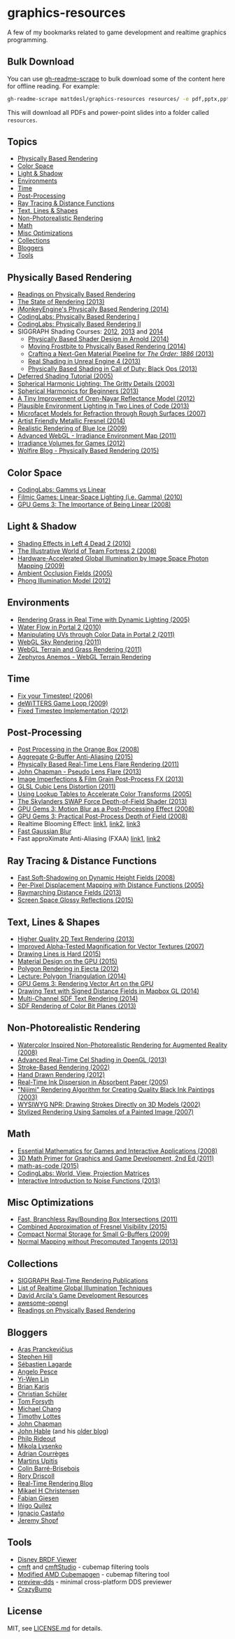 # graphics-resources

A few of my bookmarks related to game development and realtime graphics programming.

## Bulk Download

You can use [gh-readme-scrape](https://github.com/mattdesl/gh-readme-scrape) to bulk download some of the content here for offline reading. For example:

```sh
gh-readme-scrape mattdesl/graphics-resources resources/ -e pdf,pptx,ppt --rename
```

This will download all PDFs and power-point slides into a folder called `resources`.

## Topics

- [Physically Based Rendering](#physically-based-rendering)
- [Color Space](#color-space)
- [Light & Shadow](#light--shadow)
- [Environments](#environments)
- [Time](#time)
- [Post-Processing](#post-processing)
- [Ray Tracing & Distance Functions](#ray-tracing--distance-functions)
- [Text, Lines & Shapes](#text-lines--shapes)
- [Non-Photorealistic Rendering](#non-photorealistic-rendering)
- [Math](#math)
- [Misc Optimizations](#misc-optimizations)
- [Collections](#collections)
- [Bloggers](#bloggers)
- [Tools](#tools)

## Physically Based Rendering

- [Readings on Physically Based Rendering](https://interplayoflight.wordpress.com/2013/12/30/readings-on-physically-based-rendering/)
- [The State of Rendering (2013)](https://www.fxguide.com/featured/the-state-of-rendering/)
- [jMonkeyEngine's Physically Based Rendering (2014)](http://jmonkeyengine.org/299803/physically-based-rendering-part-one/)
- [CodingLabs: Physically Based Rendering I](http://www.codinglabs.net/article_physically_based_rendering.aspx)
- [CodingLabs: Physically Based Rendering II](http://www.codinglabs.net/article_physically_based_rendering_cook_torrance.aspx)
- SIGGRAPH Shading Courses: [2012](http://blog.selfshadow.com/publications/s2012-shading-course/), [2013](http://blog.selfshadow.com/publications/s2013-shading-course/) and [2014](http://blog.selfshadow.com/publications/s2014-shading-course/)
  - [Physically Based Shader Design in Arnold (2014)](http://blog.selfshadow.com/publications/s2014-shading-course/langlands/s2014_pbs_alshaders_notes.pdf)
  - [Moving Frostbite to Physically Based Rendering (2014)](http://www.frostbite.com/wp-content/uploads/2014/11/course_notes_moving_frostbite_to_pbr.pdf)
  - [Crafting a Next-Gen Material Pipeline for *The Order: 1886* (2013)](http://blog.selfshadow.com/publications/s2013-shading-course/rad/s2013_pbs_rad_notes.pdf)
  - [Real Shading in Unreal Engine 4 (2013)](http://blog.selfshadow.com/publications/s2013-shading-course/karis/s2013_pbs_epic_notes_v2.pdf)
  - [Physically Based Shading in Call of Duty: Black Ops (2013)](http://blog.selfshadow.com/publications/s2013-shading-course/lazarov/s2013_pbs_black_ops_2_notes.pdf)
- [Deferred Shading Tutorial (2005)](http://gamedevs.org/uploads/deferred-shading-tutorial.pdf)
- [Spherical Harmonic Lighting: The Gritty Details (2003)](http://www.research.scea.com/gdc2003/spherical-harmonic-lighting.pdf)
- [Spherical Harmonics for Beginners (2013)](https://dickyjim.wordpress.com/2013/09/04/spherical-harmonics-for-beginners/)
- [A Tiny Improvement of Oren-Nayar Reflectance Model (2012)](http://mimosa-pudica.net/improved-oren-nayar.html)
- [Plausible Environment Lighting in Two Lines of Code (2013)](http://casual-effects.blogspot.ca/2011/08/plausible-environment-lighting-in-two.html)
- [Microfacet Models for Refraction through Rough Surfaces (2007)](http://www.cs.cornell.edu/~srm/publications/egsr07-btdf.pdf)
- [Artist Friendly Metallic Fresnel (2014)](http://jcgt.org/published/0003/04/03/paper.pdf)
- [Realistic Rendering of Blue Ice (2009)](http://nccastaff.bournemouth.ac.uk/jmacey/MastersProjects/MSc09/Salas/Vanessa_Salas_Castillo.pdf)
- [Advanced WebGL - Irradiance Environment Map (2011)](http://codeflow.org/entries/2011/apr/18/advanced-webgl-part-3-irradiance-environment-map/)
- [Irradiance Volumes for Games (2012)](http://developer.amd.com/wordpress/media/2012/10/Tatarchuk_Irradiance_Volumes.pdf)
- [Wolfire Blog - Physically Based Rendering (2015)](http://blog.wolfire.com/2015/10/Physically-based-rendering)

## Color Space

- [CodingLabs: Gamms vs Linear](http://www.codinglabs.net/article_gamma_vs_linear.aspx)
- [Filmic Games: Linear-Space Lighting (i.e. Gamma) (2010)](http://filmicgames.com/archives/299)
- [GPU Gems 3: The Importance of Being Linear (2008)](http://http.developer.nvidia.com/GPUGems3/gpugems3_ch24.html)

## Light & Shadow

- [Shading Effects in Left 4 Dead 2 (2010)](http://www.valvesoftware.com/publications/2010/GDC10_ShaderTechniquesL4D2.pdf)
- [The Illustrative World of Team Fortress 2 (2008)](http://www.valvesoftware.com/publications/2008/GDC2008_StylizationWithAPurpose_TF2.pdf)
- [Hardware-Accelerated Global Illumination by Image Space Photon Mapping (2009)](http://graphics.cs.williams.edu/papers/PhotonHPG09/)
- [Ambient Occlusion Fields (2005)](https://mediatech.aalto.fi/~janne/aofields/)
- [Phong Illumination Model (2012)](http://www.cs.utexas.edu/~bajaj/graphics2012/cs354/lectures/lect14.pdf)

## Environments

- [Rendering Grass in Real Time with Dynamic Lighting (2005)](http://kevinboulanger.net/grass.html)
- [Water Flow in Portal 2 (2010)](http://www.valvesoftware.com/publications/2010/siggraph2010_vlachos_waterflow.pdf)
- [Manipulating UVs through Color Data in Portal 2 (2011)](http://www.valvesoftware.com/publications/2011/gdc_2011_grimes_nonstandard_textures.pdf)
- [WebGL Sky Rendering (2011)](http://codeflow.org/entries/2011/apr/13/advanced-webgl-part-2-sky-rendering/)
- [WebGL Terrain and Grass Rendering (2011)](http://codeflow.org/entries/2011/apr/11/advanced-webgl-part-1/)
- [Zephyros Anemos - WebGL Terrain Rendering](http://www.zephyrosanemos.com/)

## Time

- [Fix your Timestep! (2006)](http://gafferongames.com/game-physics/fix-your-timestep/)
- [deWiTTERS Game Loop (2009)](http://www.koonsolo.com/news/dewitters-gameloop/)
- [Fixed Timestep Implementation (2012)](http://lspiroengine.com/?p=378)

## Post-Processing

- [Post Processing in the Orange Box (2008)](http://www.valvesoftware.com/publications/2008/GDC2008_PostProcessingInTheOrangeBox.pdf)
- [Aggregate G-Buffer Anti-Aliasing (2015)](http://graphics.cs.williams.edu/papers/AggregateI3D15/)
- [Physically Based Real-Time Lens Flare Rendering (2011)](http://resources.mpi-inf.mpg.de/lensflareRendering/)
- [John Chapman - Pseudo Lens Flare (2013)](http://john-chapman-graphics.blogspot.ca/2013/02/pseudo-lens-flare.html)
- [Image Imperfections & Film Grain Post-Process FX (2013)](http://devlog-martinsh.blogspot.ca/2013/05/image-imperfections-and-film-grain-post.html)
- [GLSL Cubic Lens Distortion (2011)](http://devlog-martinsh.blogspot.ca/2011/10/glsl-cubic-lens-distortion.html)
- [Using Lookup Tables to Accelerate Color Transforms (2005)](http://http.developer.nvidia.com/GPUGems2/gpugems2_chapter24.html)
- [The Skylanders SWAP Force Depth-of-Field Shader (2013)](http://casual-effects.blogspot.ca/2013/09/the-skylanders-swap-force-depth-of.html)
- [GPU Gems 3: Motion Blur as a Post-Processing Effect (2008)](http://http.developer.nvidia.com/GPUGems3/gpugems3_ch27.html)
- [GPU Gems 3: Practical Post-Process Depth of Field (2008)](http://http.developer.nvidia.com/GPUGems3/gpugems3_ch28.html)
- Realtime Blooming Effect: [link1](https://www.google.fr/url?sa=t&rct=j&q=&esrc=s&source=web&cd=1&cad=rja&uact=8&ved=0CCMQFjAA&url=https%3A%2F%2Ftransporter-game.googlecode.com%2Ffiles%2FRealtimeHDRImageBasedLighting.pdf&ei=buBhVcLmA8jaUYiSgLgK&usg=AFQjCNFfbP9L7iEiGT6gQNW6dB2JFVcTmA&bvm=bv.93990622,d.d24), [link2](https://software.intel.com/en-us/articles/compute-shader-hdr-and-bloom), [link3](http://kalogirou.net/2006/05/20/how-to-do-good-bloom-for-hdr-rendering/)
- [Fast Gaussian Blur](http://xissburg.com/faster-gaussian-blur-in-glsl/)
- Fast approXimate Anti-Aliasing (FXAA) [link1](http://developer.download.nvidia.com/assets/gamedev/files/sdk/11/FXAA_WhitePaper.pdf), [link2](http://www.geeks3d.com/20110405/fxaa-fast-approximate-anti-aliasing-demo-glsl-opengl-test-radeon-geforce/3/)

## Ray Tracing & Distance Functions

- [Fast Soft-Shadowing on Dynamic Height Fields (2008)](http://www.iro.umontreal.ca/~derek/files/hfvisib.pdf)
- [Per-Pixel Displacement Mapping with Distance Functions (2005)](http://http.developer.nvidia.com/GPUGems2/gpugems2_chapter08.html)
- [Raymarching Distance Fields (2013)](http://9bitscience.blogspot.ca/2013/07/raymarching-distance-fields_14.html)
- [Screen Space Glossy Reflections (2015)](http://roar11.com/2015/07/screen-space-glossy-reflections/)

## Text, Lines & Shapes

- [Higher Quality 2D Text Rendering (2013)](http://jcgt.org/published/0002/01/04/paper.pdf)
- [Improved Alpha-Tested Magnification for Vector Textures (2007)](http://www.valvesoftware.com/publications/2007/SIGGRAPH2007_AlphaTestedMagnification.pdf)
- [Drawing Lines is Hard (2015)](http://mattdesl.svbtle.com/drawing-lines-is-hard)
- [Material Design on the GPU (2015)](http://mattdesl.svbtle.com/material-design-on-the-gpu)
- [Polygon Rendering in Ejecta (2012)](http://phoboslab.org/log/2012/09/ejecta)
- [Lecture: Polygon Triangulation (2014)](https://www.youtube.com/watch?v=qzX8zGMyl4Y&list=PLESnaHRvLM-72xIXf8dL2EOqN8UgAZMj7&index=16)
- [GPU Gems 3: Rendering Vector Art on the GPU](http://http.developer.nvidia.com/GPUGems3/gpugems3_ch25.html)
- [Drawing Text with Signed Distance Fields in Mapbox GL (2014)](https://www.mapbox.com/blog/text-signed-distance-fields/)
- [Multi-Channel SDF Text Rendering (2014)](https://lambdacube3d.wordpress.com/2014/11/12/playing-around-with-font-rendering/)
- [SDF Rendering of Color Bit Planes (2013)](https://gpuhacks.wordpress.com/2013/07/08/signed-distance-field-rendering-of-color-bit-planes/)

## Non-Photorealistic Rendering

- [Watercolor Inspired Non-Photorealistic Rendering for Augmented Reality (2008)](http://www.cc.gatech.edu/~turk/my_papers/npr_ar_2008.pdf)
- [Advanced Real-Time Cel Shading in OpenGL (2013)](http://www.cs.rpi.edu/~cutler/classes/advancedgraphics/S12/final_projects/hutchins_kim.pdf)
- [Stroke-Based Rendering (2002)](http://web.cs.ucdavis.edu/~ma/SIGGRAPH02/course23/notes/S02c23_3.pdf)
- [Hand Drawn Rendering (2012)](http://www.cs.rpi.edu/~cutler/classes/advancedgraphics/S12/final_projects/mcmullan_ooi.pdf)
- [Real-Time Ink Dispersion in Absorbent Paper (2005)](http://visgraph.cse.ust.hk/MoXi/moxi.pdf)
- ["Nijimi" Rendering Algorithm for Creating Quality Black Ink Paintings (2003)](http://cgm.cs.ntust.edu.tw/steve/www/paper/Abstract/941129/CG2003/01214460.pdf)
- [WYSIWYG NPR: Drawing Strokes Directly on 3D Models (2002)](http://gfx.cs.princeton.edu/pubs/Kalnins_2002_WND/wnpr-final.pdf)
- [Stylized Rendering Using Samples of a Painted Image (2007)](http://graphics.csie.ncku.edu.tw/Paper_Video/TVCG/NPR_2007/TVCG_NPR_2007.pdf)

## Math

- [Essential Mathematics for Games and Interactive Applications (2008)](http://www.amazon.ca/Essential-Mathematics-Games-Interactive-Applications/dp/0123742978)
- [3D Math Primer for Graphics and Game Development, 2nd Ed (2011)](http://www.amazon.ca/Math-Primer-Graphics-Development-Edition/dp/1568817231)
- [math-as-code (2015)](https://github.com/Jam3/math-as-code)
- [CodingLabs: World, View, Projection Matrices](http://www.codinglabs.net/article_world_view_projection_matrix.aspx)
- [Interactive Introduction to Noise Functions (2013)](http://www.redblobgames.com/articles/noise/introduction.html)

## Misc Optimizations

- [Fast, Branchless Ray/Bounding Box Intersections (2011)](http://tavianator.com/fast-branchless-raybounding-box-intersections/)
- [Combined Approximation of Fresnel Visibility (2015)](http://www.filmicworlds.com/2015/03/17/combined-approximation-of-fresnelvisibility/)
- [Compact Normal Storage for Small G-Buffers (2009)](http://aras-p.info/texts/CompactNormalStorage.html)
- [Normal Mapping without Precomputed Tangents (2013)](http://www.thetenthplanet.de/archives/1180)

## Collections

- [SIGGRAPH Real-Time Rendering Publications](http://kesen.realtimerendering.com/)
- [List of Realtime Global Illumination Techniques](https://extremeistan.wordpress.com/2014/05/11/realtime-global-illumination-techniques-collection/)
- [David Arcila's Game Development Resources](https://game-development.zeef.com/david.arcila)
- [awesome-opengl](https://github.com/eug/awesome-opengl)
- [Readings on Physically Based Rendering](https://interplayoflight.wordpress.com/2013/12/30/readings-on-physically-based-rendering/)

## Bloggers

- [Aras Pranckevičius](http://aras-p.info/blog/)
- [Stephen Hill](http://blog.selfshadow.com/)
- [Sébastien Lagarde](https://seblagarde.wordpress.com/)
- [Angelo Pesce](http://c0de517e.blogspot.ca/)
- [Yi-Wen Lin](http://blog.bongiovi.tw/)
- [Brian Karis](http://graphicrants.blogspot.ca/)
- [Christian Schüler](http://www.thetenthplanet.de/)
- [Tom Forsyth](http://home.comcast.net/~tom_forsyth/blog.wiki.html)
- [Michael Chang](http://mflux.tumblr.com/)
- [Timothy Lottes](http://timothylottes.blogspot.ca/)
- [John Chapman](http://john-chapman-graphics.blogspot.ca/)
- [John Hable](http://www.filmicworlds.com/) (and his [older blog](http://filmicgames.com/))
- [Philp Rideout](http://prideout.net/blog/)
- [Mikola Lysenko](http://0fps.net/)
- [Adrian Courrèges](http://www.adriancourreges.com/blog/)
- [Martins Upitis](http://devlog-martinsh.blogspot.ca/)
- [Colin Barré-Brisebois](http://colinbarrebrisebois.com/)
- [Rory Driscoll](http://www.rorydriscoll.com/)
- [Real-Time Rendering Blog](http://www.realtimerendering.com/blog/)
- [Mikael H Christensen](http://blog.hvidtfeldts.net/)
- [Fabian Giesen](https://fgiesen.wordpress.com/)
- [Iñigo Quilez](http://www.iquilezles.org/blog/)
- [Ignacio Castaño](http://www.ludicon.com/castano/blog/)
- [Jeremy Shopf](http://www.jshopf.net/)

## Tools

- [Disney BRDF Viewer](http://www.disneyanimation.com/technology/brdf.html)
- [cmft](https://github.com/dariomanesku/cmft) and [cmftStudio](https://github.com/dariomanesku/cmftStudio) - cubemap filtering tools
- [Modified AMD Cubemapgen](https://seblagarde.wordpress.com/2012/06/10/amd-cubemapgen-for-physically-based-rendering/) - cubemap filtering tool
- [preview-dds](https://github.com/Jam3/preview-dds) - minimal cross-platform DDS previewer
- [CrazyBump](http://www.crazybump.com/)

## License

MIT, see [LICENSE.md](http://github.com/mattdesl/graphics-resources/blob/master/LICENSE.md) for details.
